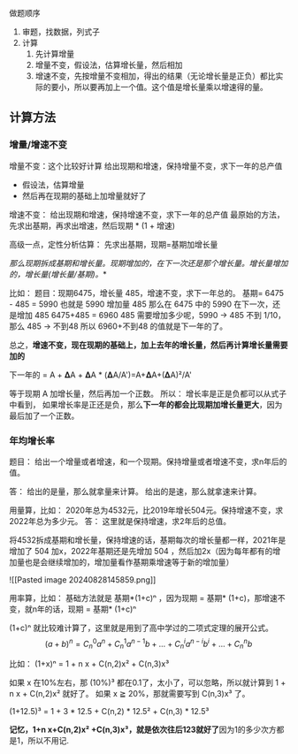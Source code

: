 
做题顺序

1. 审题，找数据，列式子
2. 计算
	1. 先计算增量
	2. 增量不变，假设法，估算增长量，然后相加
	3. 增速不变，先按增量不变相加，得出的结果（无论增长量是正负）都比实际的要小，所以要再加上一个值。这个值是增长量乘以增速得的量。

## 计算方法

### 增量/增速不变

增量不变：这个比较好计算
给出现期和增速，保持增量不变，求下一年的总产值

- 假设法，估算增量
- 然后再在现期的基础上加增量就好了

增速不变：
给出现期和增速，保持增速不变，求下一年的总产值
最原始的方法，先求出基期，再求出增速，然后现期 * (1 + 增速)

高级一点，定性分析估算：
先求出基期，现期=基期加增长量

**那么现期拆成基期和增长量。现期增加的，在下一次还是那个增长量。增长量增加的，增长量*(增长量/基期)。**

比如：
题目：现期6475，增长量 485，增速不变，求下一年总的。
基期=  6475 - 485 = 5990
也就是 5990 增加量 485
那么在 6475 中的 5990 在下一次，还是增加 485
6475+485 = 6960
485 需要增加多少呢，5990 -> 485 不到 1/10，那么 485 -> 不到48
所以 6960+不到48 的值就是下一年的了。

总之，**增速不变，现在现期的基础上，加上去年的增长量，然后再计算增长量需要加的**

下一年的 = A + 𝚫A + 𝚫A * (𝚫A/A')=A+𝚫A+(𝚫A)²/A'

等于现期 A 加增长量，然后再加一个正数。
所以：
增长率是正是负都可以从式子中看到，
如果增长率是正还是负，那么**下一年的都会比现期加增长量更大**，因为最后加了一个正数。

### 年均增长率

题目：
给出一个增量或者增速，和一个现期。保持增量或者增速不变，求n年后的值。

答：
给出的是量，那么就拿量来计算。
给出的是速，那么就拿速来计算。

用量算，比如：
2020年总为4532元，比2019年增长504元。保持增速不变，求2022年总为多少元。
答： 
这里就是保持增速，求2年后的总值。

将4532拆成基期和增长量，保持增速的话，基期每次的增长量都一样，2021年是增加了 504 加x，2022年基期还是先增加 504 ，然后加2x（因为每年都有的增加量也是会继续增加的，增加量看作基期乘增速等于新的增加量）

![[Pasted image 20240828145859.png]]

用率算，比如：
基础方法就是 基期*(1+c)ⁿ ，因为现期 = 基期* (1+c)，那增速不变，就n年的话，现期 = 基期* (1+c)ⁿ

(1+c)ⁿ 就比较难计算了，这里就是用到了高中学过的二项式定理的展开公式。
$$
(a+b)^n = C_n^0a^n+C_n^1a^{n-1}b+...+C_n^ia^{n-i}b^i+...+C_n^nb
$$

比如：
(1+x)ⁿ  = 1 + n x + C(n,2)x² + C(n,3)x³ 

如果 x 在10%左右，那 (10%)³  都在0.1了，太小了，可以忽略，所以就计算到 1 + n x + C(n,2)x²  就好了。
如果 x ≧ 20%，那就需要写到  C(n,3)x³ 了。

(1+12.5)³ = 1 + 3 * 12.5 + C(n,2) * 12.5² + C(n,3) * 12.5³

**记忆，1+n x+C(n,2)x² +C(n,3)x³，就是依次往后123就好了**因为1的多少次方都是1，所以不用记.
